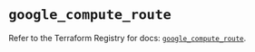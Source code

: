 # `google_compute_route`

Refer to the Terraform Registry for docs: [`google_compute_route`](https://registry.terraform.io/providers/hashicorp/google/5.21.0/docs/resources/compute_route).
